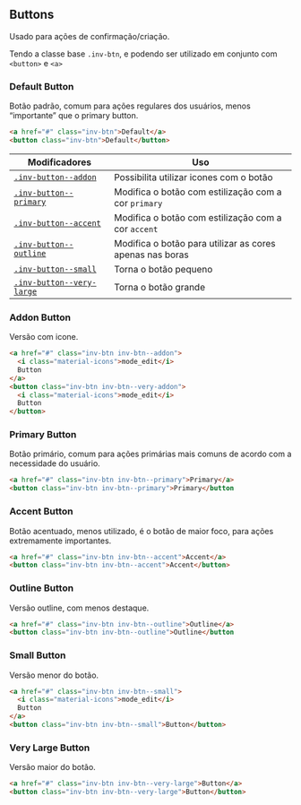 ## Buttons
Usado para ações de confirmação/criação.

Tendo a classe base `.inv-btn`, e podendo ser utilizado em conjunto com `<button>` e `<a>`

### Default Button
Botão padrão, comum para ações regulares dos usuários, menos “importante” que o primary button.

``` html
<a href="#" class="inv-btn">Default</a>
<button class="inv-btn">Default</button>
```

| Modificadores 	| Uso 	|
|-------------------------------------------------	|----------------------------------------------------------	|
| [`.inv-button--addon`](#addon-button) 	| Possibilita utilizar icones com o botão 	|
| [`.inv-button--primary`](#primary-button) 	| Modifica o botão com estilização com a cor `primary` 	|
| [`.inv-button--accent`](#accent-button) 	| Modifica o botão com estilização com a cor `accent` 	|
| [`.inv-button--outline`](#outline-button) 	| Modifica o botão para utilizar as cores apenas nas boras 	|
| [`.inv-button--small`](#small-button) 	| Torna o botão pequeno 	|
| [`.inv-button--very-large`](#very-large-button) 	| Torna o botão grande 	|

### Addon Button
Versão com icone.

``` html
<a href="#" class="inv-btn inv-btn--addon">
  <i class="material-icons">mode_edit</i>
  Button
</a>
<button class="inv-btn inv-btn--very-addon">
  <i class="material-icons">mode_edit</i>
  Button
</button>
```

### Primary Button
Botão primário, comum para ações primárias mais comuns de acordo com a necessidade do usuário.

``` html
<a href="#" class="inv-btn inv-btn--primary">Primary</a>
<button class="inv-btn inv-btn--primary">Primary</button
```

### Accent Button
Botão acentuado, menos utilizado, é o botão de maior foco, para ações extremamente importantes.

``` html
<a href="#" class="inv-btn inv-btn--accent">Accent</a>
<button class="inv-btn inv-btn--accent">Accent</button>
```

### Outline Button
Versão outline, com menos destaque.

``` html
<a href="#" class="inv-btn inv-btn--outline">Outline</a>
<button class="inv-btn inv-btn--outline">Outline</button
```

### Small Button
Versão menor do botão.

``` html
<a href="#" class="inv-btn inv-btn--small">
  <i class="material-icons">mode_edit</i>
  Button
</a>
<button class="inv-btn inv-btn--small">Button</button>
```

### Very Large Button
Versão maior do botão.

``` html
<a href="#" class="inv-btn inv-btn--very-large">Button</a>
<button class="inv-btn inv-btn--very-large">Button</button>
```
